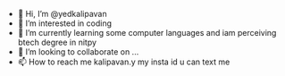 - 👋 Hi, I’m @yedkalipavan
- 👀 I’m interested in coding
- 🌱 I’m currently learning some computer languages and iam perceiving btech degree in nitpy
- 💞️ I’m looking to collaborate on ...
- 📫 How to reach me kalipavan.y my insta id u can text me 

<!---
yedkalipavan/yedkalipavan is a ✨ special ✨ repository because its `README.md` (this file) appears on your GitHub profile.
You can click the Preview link to take a look at your changes.
--->

